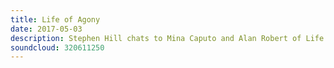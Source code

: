 ```yaml
---
title: Life of Agony
date: 2017-05-03
description: Stephen Hill chats to Mina Caputo and Alan Robert of Life Of Agony about their incredible journey, both personal and musical, the stories behind that journey and an insight into one of the most criminally underrated bands of the past 25 years.
soundcloud: 320611250
---
```

